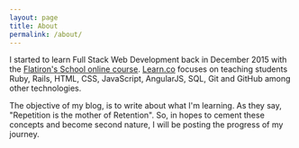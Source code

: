```yaml
---
layout: page
title: About
permalink: /about/
---
```

I started to learn Full Stack Web Development back in December 2015 with the [Flatiron's School online course](https://learn.co/with/hebersandoval). [Learn.co](https://learn.co/with/hebersandoval) focuses on teaching students Ruby, Rails, HTML, CSS, JavaScript, AngularJS, SQL, Git and GitHub among other technologies.

The objective of my blog, is to write about what I'm learning. As they say, "Repetition is the mother of Retention". So, in hopes to cement these concepts and become second nature, I will be posting the progress of my journey.
